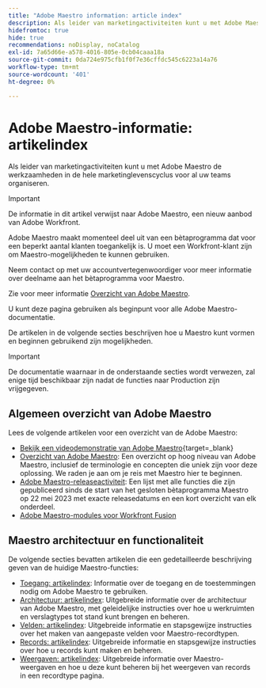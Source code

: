 ```yaml
---
title: "Adobe Maestro information: article index"
description: Als leider van marketingactiviteiten kunt u met Adobe Maestro de werkzaamheden in de hele marketinglevenscyclus voor al uw teams organiseren. De artikelen in deze sectie beschrijven hoe u Maestro kunt vormen en hoe u kunt beginnen zijn mogelijkheden als deel van uw verrichtingen van het campagnebeheer te gebruiken.
hidefromtoc: true
hide: true
recommendations: noDisplay, noCatalog
exl-id: 7a65d66e-a578-4016-805e-0cb04caaa18a
source-git-commit: 0da724e975cfb1f0f7e36cffdc545c6223a14a76
workflow-type: tm+mt
source-wordcount: '401'
ht-degree: 0%

---
```


# Adobe Maestro-informatie: artikelindex

<!--
title: Adobe Maestro 
description: As a marketing operations leader, you can use Adobe Maestro to organize work across the marketing lifecycle for all your teams. The articles in this section describe how you can configure Maestro and how you can start using its capabilities as part of your campaign management operations. 
hidefromtoc: yes
author: Alina
feature: Work Management
role: User, Admin
hide: yes
-->

<!--update the metadata with real information when making this avilable in TOC and in the left nav-->

<!-- update the title to "Article index" when we get out of beta and we inhide this article-->

<!--remove the video at open beta or before-->

Als leider van marketingactiviteiten kunt u met Adobe Maestro de werkzaamheden in de hele marketinglevenscyclus voor al uw teams organiseren.

>[!IMPORTANT]
>
>De informatie in dit artikel verwijst naar Adobe Maestro, een nieuw aanbod van Adobe Workfront.
>
>Adobe Maestro maakt momenteel deel uit van een bètaprogramma dat voor een beperkt aantal klanten toegankelijk is. U moet een Workfront-klant zijn om Maestro-mogelijkheden te kunnen gebruiken.
>
>Neem contact op met uw accountvertegenwoordiger voor meer informatie over deelname aan het bètaprogramma voor Maestro.
>
>Zie voor meer informatie [Overzicht van Adobe Maestro](../maestro/maestro-overview.md).

U kunt deze pagina gebruiken als beginpunt voor alle Adobe Maestro-documentatie.

De artikelen in de volgende secties beschrijven hoe u Maestro kunt vormen en beginnen gebruikend zijn mogelijkheden.

>[!IMPORTANT]
>
>De documentatie waarnaar in de onderstaande secties wordt verwezen, zal enige tijd beschikbaar zijn nadat de functies naar Production zijn vrijgegeven.

## Algemeen overzicht van Adobe Maestro

Lees de volgende artikelen voor een overzicht van de Adobe Maestro:

<!--update the video when we have something better, especially after Open Beta - remove it-->

* [Bekijk een videodemonstratie van Adobe Maestro](https://video.tv.adobe.com/v/3424253/){target=_blank}
* [Overzicht van Adobe Maestro](maestro-overview.md): Een overzicht op hoog niveau van Adobe Maestro, inclusief de terminologie en concepten die uniek zijn voor deze oplossing. We raden je aan om je reis met Maestro hier te beginnen.
* [Adobe Maestro-releaseactiviteit](../maestro/release-activity.md): Een lijst met alle functies die zijn gepubliceerd sinds de start van het gesloten bètaprogramma Maestro op 22 mei 2023 met exacte releasedatums en een kort overzicht van elk onderdeel.
* [Adobe Maestro-modules voor Workfront Fusion](/help/quicksilver/workfront-fusion/apps-and-their-modules/maestro-modules.md)

## Maestro architectuur en functionaliteit

De volgende secties bevatten artikelen die een gedetailleerde beschrijving geven van de huidige Maestro-functies:

* [Toegang: artikelindex](../maestro/access/access-information.md): Informatie over de toegang en de toestemmingen nodig om Adobe Maestro te gebruiken.
* [Architectuur: artikelindex](../maestro/architecture/architecture-information.md): Uitgebreide informatie over de architectuur van Adobe Maestro, met geleidelijke instructies over hoe u werkruimten en verslagtypes tot stand kunt brengen en beheren.
* [Velden: artikelindex](../maestro/fields/fields-information.md): Uitgebreide informatie en stapsgewijze instructies over het maken van aangepaste velden voor Maestro-recordtypen.
* [Records: artikelindex](../maestro/records/records-information.md): Uitgebreide informatie en stapsgewijze instructies over hoe u records kunt maken en beheren.
* [Weergaven: artikelindex](../maestro/views/views-information.md): Uitgebreide informatie over Maestro-weergaven en hoe u deze kunt beheren bij het weergeven van records in een recordtype pagina.
